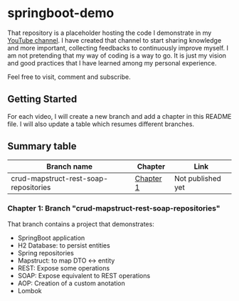 # springboot-demo

That repository is a placeholder hosting the code I demonstrate in my [YouTube channel](https://www.youtube.com/user/Jesebmini/videos). I have created that channel to start sharing knowledge and 
more important, collecting feedbacks to continuously improve myself. I am not pretending that my way of coding is a way to go. It is just my vision and good practices that I have learned among my 
personal experience.

Feel free to visit, comment and subscribe.

## Getting Started

For each video, I will create a new branch and add a chapter in this README file. I will also update a table which resumes different branches.

## Summary table

| Branch name                           | Chapter            | Link              |
| -----------                           | -------            | ----              |
| crud-mapstruct-rest-soap-repositories | [Chapter 1](#c1)   | Not published yet |


### <a name="c1"></a> Chapter 1: Branch "crud-mapstruct-rest-soap-repositories"

That branch contains a project that demonstrates: 
- SpringBoot application
- H2 Database: to persist entities
- Spring repositories
- Mapstruct: to map DTO <-> entity
- REST: Expose some operations
- SOAP: Expose equivalent to REST operations
- AOP: Creation of a custom anotation
- Lombok

